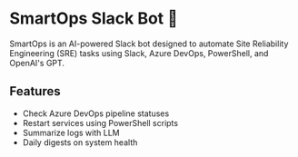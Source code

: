 # SmartOps Slack Bot 🤖

SmartOps is an AI-powered Slack bot designed to automate Site Reliability Engineering (SRE) tasks using Slack, Azure DevOps, PowerShell, and OpenAI's GPT.

## Features
- Check Azure DevOps pipeline statuses
- Restart services using PowerShell scripts
- Summarize logs with LLM
- Daily digests on system health
